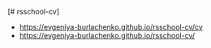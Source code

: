 [# rsschool-cv]
- https://evgeniya-burlachenko.github.io/rsschool-cv/cv
- https://evgeniya-burlachenko.github.io/rsschool-cv/
